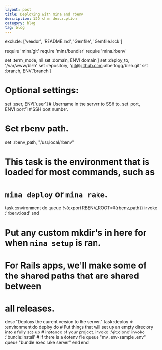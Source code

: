 ```yaml
---
layout: post
title: Deploying with mina and rbenv
description: 155 char description
category: blog
tag: blog
---
```


exclude: ['vendor', 'README.md', 'Gemfile', 'Gemfile.lock']

require 'mina/git'
require 'mina/bundler'
require 'mina/rbenv'

set :term_mode, nil
set :domain, ENV['domain']
set :deploy_to, '/var/www/bleh'
set :repository, 'git@github.com:albertogg/bleh.git'
set :branch, ENV['branch']

# Optional settings:
set :user, ENV['user']    # Username in the server to SSH to.
set :port, ENV['port']    # SSH port number.

# Set rbenv path.
set :rbenv_path, "/usr/local/rbenv"

# This task is the environment that is loaded for most commands, such as
# `mina deploy` or `mina rake`.
task :environment do
  queue %{export RBENV_ROOT=#{rbenv_path}}
  invoke :'rbenv:load'
end

# Put any custom mkdir's in here for when `mina setup` is ran.
# For Rails apps, we'll make some of the shared paths that are shared between
# all releases.
desc "Deploys the current version to the server."
task :deploy => :environment do
  deploy do
    # Put things that will set up an empty directory into a fully set-up
    # instance of your project.
    invoke :'git:clone'
    invoke :'bundle:install'
    # if there is a dotenv file
    queue "mv .env-sample .env"
    queue "bundle exec rake server"
  end
end
